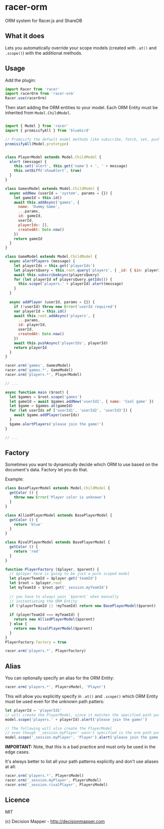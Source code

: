 # racer-orm
ORM system for Racer.js and ShareDB

## What it does

Lets you automatically override your scope models
(created with `.at()` and `.scope()`) with the additional methods.

## Usage

Add the plugin:

```js
import Racer from 'racer'
import racerOrm from 'racer-orm'
Racer.use(racerOrm)
```

Then start adding the ORM entities to your model.
Each ORM Entity must be inherited from `Model.ChildModel`.

```js

import { Model } from 'racer'
import { promisifyAll } from 'bluebird'

// Promisify the default model methods like subscribe, fetch, set, push, etc.
promisifyAll(Model.prototype)


class PlayerModel extends Model.ChildModel {
  alert (message) {
    this.set('alert', this.get('name') + ', ' + message)
    this.setDiff('showAlert', true)
  }
}

class GamesModel extends Model.ChildModel {
  async addNew (userId = 'system', params = {}) {
    let gameId = this.id()
    await this.addAsync('games', {      
      name: 'Dummy Game',
      ...params,
      id: gameId,      
      userId,
      playerIds: [],
      createdAt: Date.now()      
    })
    return gameId    
  }
}

class GameModel extends Model.ChildModel {
  async alertPlayers (message) {
    let playerIds = this.get('playerIds')
    let playersQuery = this.root.query('players', { _id: { $in: playerIds } })
    await this.subscribeAsync(playersQuery)
    for (let playerId of playersQuery.getIds()) {
      this.scope('players.' + playerId).alert(message)
    }
  }
  
  async addPlayer (userId, params = {}) {
    if (!userId) throw new Error('userId required')
    var playerId = this.id()
    await this.root.addAsync('players', {      
      ...params,
      id: playerId,      
      userId,
      createdAt: Date.now()
    })
    await this.pushAsync('playerIds', playerId)
    return playerId
  }
}

racer.orm('games', GamesModel)
racer.orm('games.*', GameModel)
racer.orm('players.*', PlayerModel)

// ...

async function main ($root) {
  let $games = $root.scope('games')
  let gameId = await $games.addNew('userId1', { name: 'Cool game' })
  let $game = $games.at(gameId)
  for (let userIds of ['userId1', 'userId2', 'userId3']) {
    await $game.addPlayer(userIds)
  }
  $game.alertPlayers('please join the game!')
}

// ...
```

## Factory

Sometimes you want to dynamically decide which ORM to use
based on the document's data. Factory let you do that. 

Example:

```js
class BasePlayerModel extends Model.ChildModel {  
  getColor () {
    throw new Error('Player color is unknown')
  }     
}

class AlliedPlayerModel extends BasePlayerModel {
  getColor () {
    return 'blue'
  }
}

class RivalPlayerModel extends BasePlayerModel {
  getColor () {
    return 'red'
  }
}

function PlayerFactory ($player, $parent) {
  // $player here is going to be just a pure scoped model  
  let playerTeamId = $player.get('teamId')
  let $root = $player.root
  let myTeamId = $root.get('_session.myTeamId')
  
  // you have to always pass `$parent` when manually
  // instantiating the ORM Entity
  if (!playerTeamId || !myTeamId) return new BasePlayerModel($parent)
   
  if (playerTeamId === myTeamId) {
    return new AlliedPlayerModel($parent)
  } else {
    return new RivalPlayerModel($parent)
  }
}
PlayerFactory.factory = true

racer.orm('players.*', PlayerFactory)
```

## Alias

You can optionally specify an alias for the ORM Entity:

```js
racer.orm('players.*', PlayersModel, 'Player')
```

This will allow you explicitly specify in `.at()` and `.scope()`
which ORM Entity must be used even for the unknown path patters:

```js
let playerId = 'playerId1'
// will create the PlayerModel, since it matches the specified path pattern:
model.scope('players.' + playerId).alert('please join the game!')

// The following will also create the PlayerModel
// even though '_session.myPlayer' wasn't specified in the orm path patterns:
model.scope('_session.myPlayer', 'Player').alert('please join the game!')
```

**IMPORTANT:** Note, that this is a bad practice and must only be used in the edge cases.

It's always better to list all your path patterns explicitly and don't use aliases at all:

```js
racer.orm('players.*', PlayersModel)
racer.orm('_session.myPlayer', PlayersModel)
racer.orm('_session.rivalPlayer', PlayersModel)
```

## Licence

MIT

(c) Decision Mapper - http://decisionmapper.com
